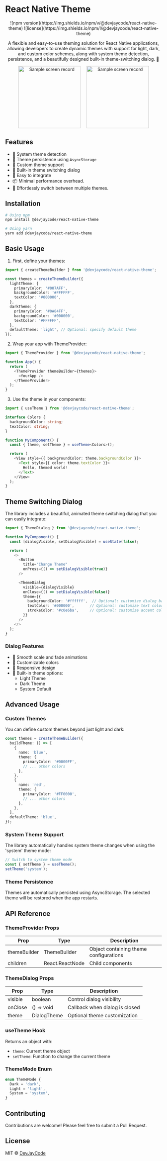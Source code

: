 # React Native Theme

<div align="center">
![npm version](https://img.shields.io/npm/v/@devjaycode/react-native-theme)
![license](https://img.shields.io/npm/l/@devjaycode/react-native-theme)

A flexible and easy-to-use theming solution for React Native applications, allowing developers to create dynamic themes with support for light, dark, and custom color schemes, along with system theme detection, persistence, and a beautifully designed built-in theme-switching dialog. 🌈
</div>

<div align="center">
  <img src="https://github.com/devjaycode/react-native-theme/blob/main/samples/screen-record.gif?raw=true" width="200" alt="Sample screen record"/>
  &nbsp;&nbsp;&nbsp;
  <img src="https://github.com/devjaycode/react-native-theme/blob/main/samples/screen-record-2.gif" width="200" alt="Sample screen record"/>
</div>

## Features

- 🔄 System theme detection
- 💾 Theme persistence using `AsyncStorage`
- 🎨 Custom theme support
- 🎯 Built-in theme switching dialog
- 🔌 Easy to integrate
- 📦 Minimal performance overhead.
- 🎨 Effortlessly switch between multiple themes.

## Installation

```bash
# Using npm
npm install @devjaycode/react-native-theme

# Using yarn
yarn add @devjaycode/react-native-theme
```

## Basic Usage

1. First, define your themes:

```typescript
import { createThemeBuilder } from '@devjaycode/react-native-theme';

const themes = createThemeBuilder({
  lightTheme: {
    primaryColor: '#007AFF',
    backgroundColor: '#FFFFFF',
    textColor: '#000000',
  },
  darkTheme: {
    primaryColor: '#0A84FF',
    backgroundColor: '#000000',
    textColor: '#FFFFFF',
  },
  defaultTheme: 'light', // Optional: specify default theme
});
```

2. Wrap your app with ThemeProvider:

```typescript
import { ThemeProvider } from '@devjaycode/react-native-theme';

function App() {
  return (
    <ThemeProvider themeBuilder={themes}>
      <YourApp />
    </ThemeProvider>
  );
}
```

3. Use the theme in your components:

```typescript
import { useTheme } from '@devjaycode/react-native-theme';

interface Colors {
  backgroundColor: string;
  textColor: string;
}

function MyComponent() {
  const { theme, setTheme } = useTheme<Colors>();

  return (
    <View style={{ backgroundColor: theme.backgroundColor }}>
      <Text style={{ color: theme.textColor }}>
        Hello, themed world!
      </Text>
    </View>
  );
}
```

## Theme Switching Dialog

The library includes a beautiful, animated theme switching dialog that you can easily integrate:

```typescript
import { ThemeDialog } from '@devjaycode/react-native-theme';

function MyComponent() {
  const [dialogVisible, setDialogVisible] = useState(false);

  return (
    <>
      <Button
        title="Change Theme"
        onPress={() => setDialogVisible(true)}
      />

      <ThemeDialog
        visible={dialogVisible}
        onClose={() => setDialogVisible(false)}
        theme={{
          backgroundColor: '#ffffff',  // Optional: customize dialog background
          textColor: '#000000',       // Optional: customize text color
          strokeColor: '#c0e6ba',     // Optional: customize accent color
        }}
      />
    </>
  );
}
```

### Dialog Features

- 💫 Smooth scale and fade animations
- 🎨 Customizable colors
- 📱 Responsive design
- 🔄 Built-in theme options:
  - Light Theme
  - Dark Theme
  - System Default

## Advanced Usage

### Custom Themes

You can define custom themes beyond just light and dark:

```typescript
const themes = createThemeBuilder({
  buildTheme: () => [
    {
      name: 'blue',
      theme: {
        primaryColor: '#0000FF',
        // ... other colors
      },
    },
    {
      name: 'red',
      theme: {
        primaryColor: '#FF0000',
        // ... other colors
      },
    },
  ],
  defaultTheme: 'blue',
});
```

### System Theme Support

The library automatically handles system theme changes when using the 'system' theme mode:

```typescript
// Switch to system theme mode
const { setTheme } = useTheme();
setTheme('system');
```

### Theme Persistence

Themes are automatically persisted using AsyncStorage. The selected theme will be restored when the app restarts.

## API Reference

### ThemeProvider Props

| Prop         | Type            | Description                            |
| ------------ | --------------- | -------------------------------------- |
| themeBuilder | ThemeBuilder    | Object containing theme configurations |
| children     | React.ReactNode | Child components                       |

### ThemeDialog Props

| Prop    | Type        | Description                    |
| ------- | ----------- | ------------------------------ |
| visible | boolean     | Control dialog visibility      |
| onClose | () => void  | Callback when dialog is closed |
| theme   | DialogTheme | Optional theme customization   |

### useTheme Hook

Returns an object with:

- `theme`: Current theme object
- `setTheme`: Function to change the current theme

### ThemeMode Enum

```typescript
enum ThemeMode {
  Dark = 'dark',
  Light = 'light',
  System = 'system',
}
```

## Contributing

Contributions are welcome! Please feel free to submit a Pull Request.

## License

MIT © [DevJayCode](https://github.com/devjaycode)
